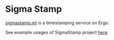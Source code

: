 # Sigma Stamp

[sigmastamp.ml](https://sigmastamp.ml) is a timestamping service on Ergo. 

See example usages of SigmaStamp project [here](https://www.sigmastamp.ml/wiki#examples-of-sigmastamp-usage).